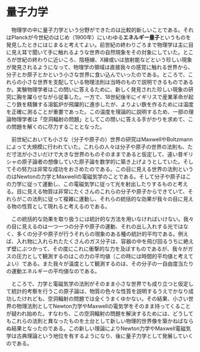 
# 量子力学

　物理学の中に量子力学という分野ができたのは比較的新しいことである。それはPlanckが今世紀のはじめ（1900年）にいわゆる**エネルギー量子**というものを発見したときにはじまると考えてよい。前世紀の終わりごろまで物理学は主に目に見え耳で聞いて手に触れるような世界の自然現象をその対象にしていた。ところが世紀の終わりに近いころ、陰極線、X線或いは放射能などという珍しい現象が発見されるようになって、物理学の領域は直接我々の感覚に触れる世界から、分子とか原子とかという小さな世界に食い込んでいったのである。ところで、これらの小さな世界を支配している物理法則は当時のもので説明できるものであるか。実験物理学者はこの問いに答えるために、新しく発見された珍しい現象の研究に胸を躍らせながら従事した。一方で、18世紀後半にイギリスで産業革命が起こり鉄を精錬する溶鉱炉が飛躍的に進歩したが、よりよい鉄を作るためには温度を正確に測ることが重要であった。この温度を理論的に説明するため、一部の理論物理学者は「空洞輻射の問題」としてこの問いに答える手がかりを求めて、この問題を解くのに尽力することとなった。

　前世紀においても小さな（分子や原子の）世界の研究はMaxwellやBoltzmannによって大規模に行われていた。これらの人々は分子や原子の世界の法則も、ただ寸法が小さいだけで大きな世界のものそのままであると仮定して、遠い昔ギリシャの原子論者の想像していた原子論を数学的に築き上げようとしていた。そしてその努力は非常な成功をおさめたのである。この目に見える世界の法則というのはNewtonの力学とMaxwellの電磁気学のことである。そして分子や原子はこの力学に従って運動し、この電磁気学に従って光を射出したりするものと考える。目に見える物質は非常にたくさんのこれらの分子や原子からできていて、それらがこの法則に従って複雑に運動し、それらの統括的な効果が我々の目に見える物の性質として現れると考えるのである。

　この統括的な効果を取り扱うには統計的な方法を用いなければいけない。我々の目に見えるのは一つ一つの分子や原子の運動、それの出し入れする光ではなく、多くの分子や原子が行うそれらの現象のある種の統計的平均である。例えば、入れ物に入れられたたくさんのガス分子は、容器の中を飛び回るうちに絶えず壁にぶつかって、その度にこれに衝撃的な力を及ぼすものであるが、我々がガスの圧力として観測するのはこの力の平均値（この時には時間的平均値と考えてよい）である。また我々が温度として観測するのは、その分子の一自由度当たりの運動エネルギーの平均値なのである。

　ところで、力学と電磁気学の法則がそのまま小さな世界でも成り立つと仮定して統計的考察を行うこの原子論は、物質の色々な性質を説明するうえでかなり成功したけれども、空洞輻射の問題では全くうまくゆかない。その結果、小さい世界の物理法則としてNewton力学やMaxwellの電気学をそのまま持ってくることが疑われ始めた。すなわち、この空洞輻射の問題を解決するためには、どうしてもこれらの法則と異なったものを土台として新しい物理的世界像を築かねばならぬ結果となったのである。この新しい理論によりNewton力学やMaxwell電磁気学は古典理論という地位を有するようになり、後に量子力学として発展していくのである。

　